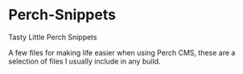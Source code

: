 # Perch-Snippets
Tasty Little Perch Snippets

A few files for making life easier when using Perch CMS, these are a selection of files I usually include in any build.
